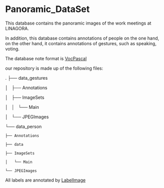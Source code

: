 # Panoramic_DataSet

This database contains the panoramic images of the work meetings at LINAGORA.

In addition, this database contains annotations of people on the one hand, on the other hand, it contains annotations of gestures, such as speaking, voting.

The database note format is [VocPascal](https://medium.com/towards-artificial-intelligence/understanding-coco-and-pascal-voc-annotations-for-object-detection-bb8ffbbb36e3)

our repository is made up of the following files:


.
├── data_gestures

│   ├── Annotations

│   ├── ImageSets

│   │   └── Main

│   └── JPEGImages

└── data_person

    ├── Annotations
    
    ├── data
    
    ├── ImageSets
    
    │   └── Main
    
    └── JPEGImages

All labels are annotated by [LabelImage](https://github.com/tzutalin/labelImg)
